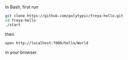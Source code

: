 In Bash, first run

```bash
git clone https://github.com/polytypic/freya-hello.git
cd freya-hello
./start
```

then

```bash
open http://localhost:7000/hello/World
```

in your browser.
